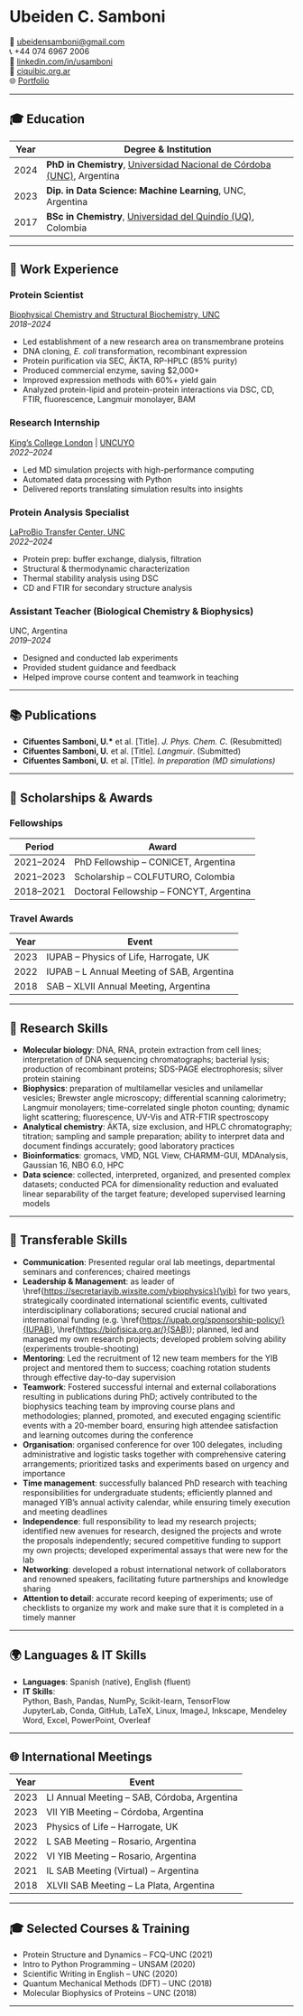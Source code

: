 # Ubeiden C. Samboni

📧 [ubeidensamboni@gmail.com](mailto:ubeidensamboni@gmail.com)  
📞 +44 074 6967 2006  
🔗 [linkedin.com/in/usamboni](https://linkedin.com/in/usamboni)  
🔬 [ciquibic.org.ar](https://ciquibic.org.ar)  
🌐 [Portfolio](https://ubeidensamboni.github.io/porfolio/)

---

## 🎓 Education

| Year | Degree & Institution |
|------|----------------------|
| 2024 | **PhD in Chemistry**, [Universidad Nacional de Córdoba (UNC)](https://www.fcq.unc.edu.ar/), Argentina |
| 2023 | **Dip. in Data Science: Machine Learning**, UNC, Argentina |
| 2017 | **BSc in Chemistry**, [Universidad del Quindío (UQ)](https://www.uniquindio.edu.co/), Colombia |

---

## 💼 Work Experience

### Protein Scientist  
[Biophysical Chemistry and Structural Biochemistry, UNC](https://ciquibic.org.ar/biofisicoquimica-y-bioquimica-estructural/)  
*2018–2024*

- Led establishment of a new research area on transmembrane proteins  
- DNA cloning, *E. coli* transformation, recombinant expression  
- Protein purification via SEC, ÄKTA, RP-HPLC (85% purity)  
- Produced commercial enzyme, saving \$2,000+  
- Improved expression methods with 60%+ yield gain  
- Analyzed protein-lipid and protein-protein interactions via DSC, CD, FTIR, fluorescence, Langmuir monolayer, BAM

### Research Internship  
[King’s College London](https://www.kcl.ac.uk/) | [UNCUYO](https://www.uncuyo.edu.ar/)  
*2022–2024*

- Led MD simulation projects with high-performance computing  
- Automated data processing with Python  
- Delivered reports translating simulation results into insights

### Protein Analysis Specialist  
[LaProBio Transfer Center, UNC](https://ciquibic.org.ar/laprobio/)  
*2022–2024*

- Protein prep: buffer exchange, dialysis, filtration  
- Structural & thermodynamic characterization  
- Thermal stability analysis using DSC  
- CD and FTIR for secondary structure analysis

### Assistant Teacher (Biological Chemistry & Biophysics)  
UNC, Argentina  
*2019–2024*

- Designed and conducted lab experiments  
- Provided student guidance and feedback  
- Helped improve course content and teamwork in teaching

---

## 📚 Publications

- **Cifuentes Samboni, U.\*** et al. [Title]. *J. Phys. Chem. C*. (Resubmitted)  
- **Cifuentes Samboni, U.** et al. [Title]. *Langmuir*. (Submitted)  
- **Cifuentes Samboni, U.** et al. [Title]. *In preparation (MD simulations)*

---

## 🏅 Scholarships & Awards

### Fellowships

| Period | Award |
|--------|-------|
| 2021–2024 | PhD Fellowship – CONICET, Argentina |
| 2021–2023 | Scholarship – COLFUTURO, Colombia |
| 2018–2021 | Doctoral Fellowship – FONCYT, Argentina |

### Travel Awards

| Year | Event |
|------|-------|
| 2023 | IUPAB – Physics of Life, Harrogate, UK |
| 2022 | IUPAB – L Annual Meeting of SAB, Argentina |
| 2018 | SAB – XLVII Annual Meeting, Argentina |

---

## 🧪 Research Skills

- **Molecular biology**: DNA, RNA,  protein extraction from cell lines; interpretation of DNA sequencing chromatographs; bacterial lysis; production of recombinant proteins; SDS-PAGE electrophoresis; silver protein staining
- **Biophysics**: preparation of multilamellar vesicles and unilamellar vesicles; Brewster angle microscopy; differential scanning calorimetry; Langmuir monolayers; time-correlated single photon counting; dynamic light scattering; fluorescence, UV-Vis and ATR-FTIR spectroscopy
- **Analytical chemistry**: ÄKTA, size exclusion, and HPLC chromatography; titration; sampling and sample preparation; ability to interpret data and document findings accurately; good laboratory practices
- **Bioinformatics**: gromacs, VMD, NGL View, CHARMM-GUI, MDAnalysis, Gaussian 16, NBO 6.0, HPC
- **Data science**: collected, interpreted, organized, and presented complex datasets; conducted PCA for dimensionality reduction and evaluated linear separability of the target feature;  developed supervised learning models

---

## 🔧 Transferable Skills

- **Communication**: Presented regular oral lab meetings, departmental seminars and conferences; chaired meetings
- **Leadership & Management**: as leader of \href{https://secretariayib.wixsite.com/ybiophysics}{\yib} for two years, strategically coordinated international scientific events, cultivated interdisciplinary collaborations; secured crucial national and international funding (e.g. \href{https://iupab.org/sponsorship-policy/}{IUPAB}, \href{https://biofisica.org.ar/}{SAB}); planned, led and managed my own research projects; developed problem solving ability (experiments trouble-shooting)
- **Mentoring**: Led the recruitment of 12 new team members for the YIB project and mentored them to success; coaching rotation students through effective day-to-day supervision
- **Teamwork**: Fostered successful internal and external collaborations resulting in publications during PhD; actively contributed to the biophysics teaching team by improving course plans and methodologies; planned, promoted, and executed engaging scientific events with a 20-member board, ensuring high attendee satisfaction and learning outcomes during the conference
- **Organisation**: organised conference for over 100 delegates, including administrative and logistic tasks together with comprehensive catering arrangements; prioritized tasks and experiments based on urgency and importance
- **Time management**: successfully balanced PhD research with teaching responsibilities for undergraduate students; efficiently planned and managed YIB’s annual activity calendar, while ensuring timely execution and meeting deadlines
- **Independence**: full responsibility to lead my research projects; identified new avenues for research, designed the projects and wrote the proposals independently; secured competitive funding to support my own projects; developed experimental assays that were new for the lab
- **Networking**: developed a robust international network of collaborators and renowned speakers, facilitating future partnerships and knowledge sharing
- **Attention to detail**: accurate record keeping of experiments; use of checklists to organize my work and make sure that it is completed in a timely manner

---

## 🌍 Languages & IT Skills

- **Languages**: Spanish (native), English (fluent)  
- **IT Skills**:  
  Python, Bash, Pandas, NumPy, Scikit-learn, TensorFlow  
  JupyterLab, Conda, GitHub, LaTeX, Linux, ImageJ, Inkscape, Mendeley  
  Word, Excel, PowerPoint, Overleaf  

---

## 🌐 International Meetings

| Year | Event |
|------|-------|
| 2023 | LI Annual Meeting – SAB, Córdoba, Argentina |
| 2023 | VII YIB Meeting – Córdoba, Argentina |
| 2023 | Physics of Life – Harrogate, UK |
| 2022 | L SAB Meeting – Rosario, Argentina |
| 2022 | VI YIB Meeting – Rosario, Argentina |
| 2021 | IL SAB Meeting (Virtual) – Argentina |
| 2018 | XLVII SAB Meeting – La Plata, Argentina |

---

## 🎓 Selected Courses & Training

- Protein Structure and Dynamics – FCQ-UNC (2021)  
- Intro to Python Programming – UNSAM (2020)  
- Scientific Writing in English – UNC (2020)  
- Quantum Mechanical Methods (DFT) – UNC (2018)  
- Molecular Biophysics of Proteins – UNC (2018)

---
